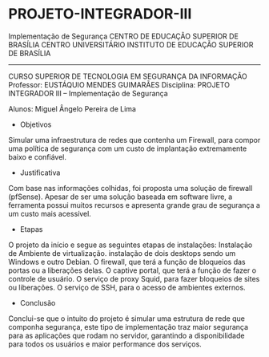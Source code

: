 # PROJETO-INTEGRADOR-III
Implementação de Segurança
CENTRO DE EDUCAÇÃO SUPERIOR DE BRASÍLIA 
CENTRO UNIVERSITÁRIO INSTITUTO DE EDUCAÇÃO SUPERIOR DE BRASÍLIA 
______________________________________________________________________
CURSO SUPERIOR DE TECNOLOGIA EM 
SEGURANÇA DA INFORMAÇÃO 
Professor: EUSTÁQUIO MENDES GUIMARÃES
Disciplina: PROJETO INTEGRADOR III – Implementação de Segurança

Alunos: Miguel Ângelo Pereira de Lima

- Objetivos

 Simular uma infraestrutura de redes que contenha um Firewall, para compor uma política de segurança com um custo de implantação extremamente baixo e confiável.

- Justificativa

Com base nas informações colhidas, foi proposta uma solução de firewall (pfSense). Apesar de ser uma solução baseada em software livre, a ferramenta possui muitos recursos e apresenta grande grau de segurança a um custo mais acessível.

- Etapas

O projeto da início e segue as seguintes etapas de instalações: Instalação de Ambiente de virtualização. instalação de dois desktops sendo um Windows e outro Debian. O firewall, que terá a função de bloqueios das portas ou a liberações delas. O captive portal, que terá a função de fazer o controle de usuário. O serviço de proxy Squid, para fazer bloqueios de sites ou liberações. O serviço de SSH, para o acesso de ambientes externos.

- Conclusão

Conclui-se que o intuito do projeto é simular uma estrutura de rede que componha segurança, este tipo de implementação traz maior segurança para as aplicações que rodam no servidor, garantindo a disponibilidade para todos os usuários e maior performance dos serviços.

